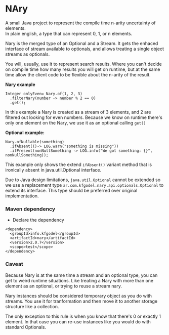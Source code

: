NAry
==============

A small Java project to represent the compile time n-arity uncertainty of elements.  
In plain english, a type that can represent 0, 1, or n elements.    

Nary is the merged type of an Optional and a Stream. It gets the enhaced interface of stream
available to optionals, and allows treating a single object streams as optionals.  

You will, usually, use it to represent search results. Where you can't decide 
on compile time how many results you will get on runtime, but at the same time 
allow the client code to be flexible about the n-arity of the result.

**Nary  example**
```
Integer onlyEven= Nary.of(1, 2, 3)
  .filterNary(number -> number % 2 == 0)
  .get();
```
In this example a Nary is created as a stream of 3 elements, and 2 are 
filtered out looking for even numbers. Because we know on runtime there's only
one element on the Nary, we use it as an optional calling `get()`



**Optional example:**
```
Nary.ofNullable(something)
  .ifAbsent(()-> LOG.warn("something is missing"))
  .ifPresent(nonNullSomething -> LOG.info("We got something: {}", nonNullSomething));
```
This example only shows the extend `ifAbsent()` variant method that is ironically 
absent in java.util.Optional interface. 

Due to Java design limitations, `java.util.Optional` cannot be extended so we 
use a replacement type `ar.com.kfgodel.nary.api.optionals.Optional` to extend its 
interface. This type should be preferred over original implementation. 
 

### Maven dependency ###

* Declare the dependency
```
<dependency>
  <groupId>info.kfgodel</groupId>
  <artifactId>nary</artifactId>
  <version>2.0.7</version>
  <scope>test</scope>
</dependency>
```

### Caveat
Because Nary is at the same time a stream and an optional type, you can get to 
weird runtime situations. Like treating a Nary with more than one element as 
an optional, or trying to reuse a stream nary.  

Nary instances should be considered temporary object as you do with streams.
You use it for tranformation and then move it to another storage structure like
a collection.

The only exception to this rule is when you know that there's 0 or exactly 1 element.
In that case you can re-use instances like you would do with standard Optionals.  